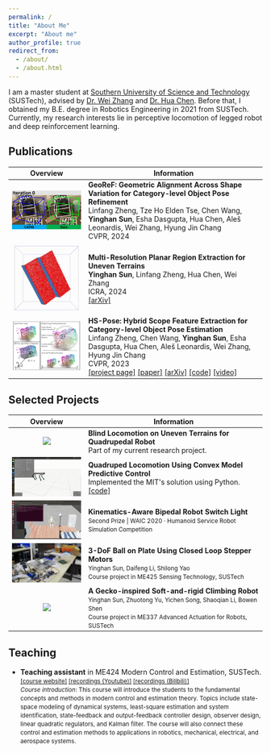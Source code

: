 ```yaml
---
permalink: /
title: "About Me"
excerpt: "About me"
author_profile: true
redirect_from: 
  - /about/
  - /about.html
---
```


<!-- About Me
------ -->
I am a master student at [Southern University of Science and Technology](https://sustech.edu.cn/en/) (SUSTech), advised by [Dr. Wei Zhang](https://sustech.edu.cn/en/faculties/zhangwei-2.html) and [Dr. Hua Chen](https://sustech.edu.cn/en/faculties/chenhua.html). Before that, I obtained my B.E. degree in Robotics Engineering in 2021 from SUSTech. Currently, my research interests lie in perceptive locomotion of legged robot and deep reinforcement learning.


Publications
------
<style>
table th:first-of-type {
    width: 30%;
}
table th:nth-of-type(2) {
    width: 70%;
}
</style>

| Overview | <center>Information |
|:-:|:-------|
| ![](/images/publications/GeoReF.gif)| **GeoReF: Geometric Alignment Across Shape Variation for Category-level Object Pose Refinement** <br> Linfang Zheng, Tze Ho Elden Tse, Chen Wang, **Yinghan Sun**, Esha Dasgupta, Hua Chen, Aleš Leonardis, Wei Zhang, Hyung Jin Chang <br> CVPR, 2024 |
| ![](/images/publications/plane_segmentation.gif) | **Multi-Resolution Planar Region Extraction for Uneven Terrains** <br> **Yinghan Sun**, Linfang Zheng, Hua Chen, Wei Zhang <br> ICRA, 2024 <br> [[arXiv]](https://arxiv.org/pdf/2311.12562.pdf)|
| ![](/images/publications/hs_pose_teaser.png) | **HS-Pose: Hybrid Scope Feature Extraction for Category-level Object Pose Estimation** <br> Linfang Zheng, Chen Wang, **Yinghan Sun**, Esha Dasgupta, Hua Chen, Aleš Leonardis, Wei Zhang, Hyung Jin Chang <br> CVPR, 2023 <br> [[project page]](https://lynne-zheng-linfang.github.io/hspose.github.io/) [[paper]](https://openaccess.thecvf.com/content/CVPR2023/papers/Zheng_HS-Pose_Hybrid_Scope_Feature_Extraction_for_Category-Level_Object_Pose_Estimation_CVPR_2023_paper.pdf) [[arXiv]](https://arxiv.org/pdf/2303.15743.pdf) [[code]](https://github.com/Lynne-Zheng-Linfang/HS-Pose) [[video]](https://www.youtube.com/watch?v=ctCuALHDk0Y&t=3s)|


Selected Projects
------

| Overview | <center>Information |
|:-:|:-------|
| ![](/images/projects/blind_locomotion_test.gif) | **Blind Locomotion on Uneven Terrains for Quadrupedal Robot** <br> Part of my current research project.|
| ![](/images/projects/trotting10_mujoco.gif) | **Quadruped Locomotion Using Convex Model Predictive Control** <br> Implemented the MIT's solution using Python. <br> [[code]](https://github.com/yinghansun/pympc-quadruped)|
| ![](/images/projects/bipedal_switch_light.gif) | **Kinematics-Aware Bipedal Robot Switch Light** <br> <small>  Second Prize \| WAIC 2020 · Humanoid Service Robot Simulation Competition </small>|
| ![](/images/projects/3dof_ball_on_plates.gif) | **3-DoF Ball on Plate Using Closed Loop Stepper Motors** <br> <small>Yinghan Sun, Daifeng Li, Shilong Yao <br> Course project in ME425 Sensing Technology, SUSTech</small>|
| ![](/images/projects/climbing_robot.gif) | **A Gecko-inspired Soft-and-rigid Climbing Robot** <br> <small>Yinghan Sun, Zhuotong Yu, Yichen Song, Shaoqian Li, Bowen Shen</small> <br> <small>Course project in ME337 Advanced Actuation for Robots, SUSTech</small>|

Teaching
------
- **Teaching assistant** in ME424 Modern Control and Estimation, SUSTech.      
    <small>[[course website]](https://www.wzhanglab.site/teaching/moderncontrolestimation/) [[recordings (Youtube)]](https://www.youtube.com/watch?v=7tt-SPHPAMM&list=PLYkCanigA7S4N4FAXu4ABmwuC7yHDL6_v&index=1) [[recordings (Bilibili)]](https://space.bilibili.com/474380277/channel/seriesdetail?sid=291615)</small>  
    <small>*Course introduction*: This course will introduce the students to the fundamental concepts and methods in modern control and estimation theory. Topics include state-space modeling of dynamical systems, least-square estimation and system identification, state-feedback and output-feedback controller design, observer design, linear quadratic regulators, and Kalman filter. The course will also connect these control and estimation methods to applications in robotics, mechanical, electrical, and aerospace systems.</small>
